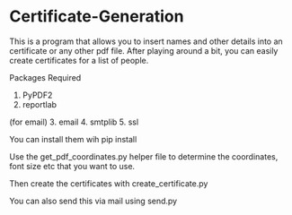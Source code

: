 # Certificate-Generation

This is a program that allows you to insert names and other details into an certificate or any other pdf file.
After playing around a bit, you can easily create certificates for a list of people.

Packages Required
1. PyPDF2
2. reportlab

(for email)
3. email
4. smtplib
5. ssl

You can install them wih pip install <package-name>

Use the get_pdf_coordinates.py helper file to determine the coordinates, font size etc that you want to use.

Then create the certificates with create_certificate.py

You can also send this via mail using send.py
